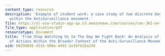 ```yaml
---
content_type: resource
description: 'Example of student work: a case study of two discrete days of action
  within the AntiSurveillance movement.'
file: https://ol-ocw-studio-app-qa.s3.amazonaws.com/courses/cms-361-networked-social-movements-media-mobilization-spring-2014/6629d8d5d51b980e44912e16f815a24d_MITCMS_361S14_FinalPaper.pdf
file_type: application/pdf
resourcetype: Document
title: 'From Stop Watching Us to The Day We Fight Back: An Analysis of the Success
  of Actions Within the Broader Context of the Anti-Surveillance Movement'
uid: 6629d8d5-d51b-980e-4491-2e16f815a24d
---
```

